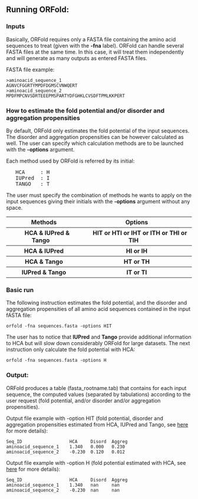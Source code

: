 ## Running ORFold:


### Inputs
Basically, ORFold requires only a FASTA file containing the amino acid sequences 
to treat (given with the **-fna** label). ORFold can handle several FASTA files at the same
time. In this case, it will treat them independently and will generate as many 
outputs as entered FASTA files.

 
 FASTA file example:
```{}
>aminoacid_sequence_1
AGNVCFGGRTYMPDFDGMSCVNWQERT
>aminoacid_sequence_2
MPDFMPCNVSDRTEEEPMSPARTYDFGHKLCVSDFTPMLKKPERT
```


### How to estimate the fold potential and/or disorder and aggregation propensities
By default, ORFold only estimates the fold potential of the input sequences. 
The disorder and aggregation propensities can be however calculated as well.
The user can specify which calculation methods are to be launched with 
the **-options** argument. 

Each method used by ORFold is referred by its initial: 
<pre>
   HCA     : H
   IUPred  : I
   TANGO   : T 
</pre>

The user must specify the combination of methods he wants to apply
on the input sequences giving their initials with the **-options** argument without any space.


<div class="admonition note">
    <p class="first admonition-title">
    </p>
    <p class="last">

<table>
 <tr>
    <th><b>Methods</b></th> 
    <th><b>Options</b></th>
 </tr>
 <tr>
     <th> &nbsp;&nbsp;&nbsp; HCA <b>&</b> IUPred <b>&</b> Tango &nbsp;&nbsp;&nbsp; </th>
     <th> &nbsp;&nbsp;&nbsp; HIT or HTI or IHT or ITH or THI or TIH &nbsp;&nbsp;&nbsp;</th>
 </tr>
 <tr>
     <th> &nbsp;&nbsp;&nbsp; HCA <b>&</b> IUPred &nbsp;&nbsp;&nbsp; </th>
     <th> &nbsp;&nbsp;&nbsp; HI or IH &nbsp;&nbsp;&nbsp;</th>
 </tr>
 <tr>
     <th> &nbsp;&nbsp;&nbsp; HCA <b>&</b> Tango &nbsp;&nbsp;&nbsp; </th>
     <th> &nbsp;&nbsp;&nbsp; HT or TH &nbsp;&nbsp;&nbsp;</th>
 </tr>
 <tr>
     <th> &nbsp;&nbsp;&nbsp; IUPred <b>&</b> Tango &nbsp;&nbsp;&nbsp; </th>
     <th> &nbsp;&nbsp;&nbsp; IT or TI &nbsp;&nbsp;&nbsp;</th>
 </tr>
</table>
</p>
</div>

### Basic run
The following instruction estimates the fold potential, and the disorder and aggregation propensities of
all amino acid sequences contained in the input fASTA file:

```{python}
orfold -fna sequences.fasta -options HIT
```



The user has to notice that **IUPred** and **Tango** provide additional information
to HCA but will slow down considerably ORFold for large datasets. 
The next instruction only calculate the fold potential with HCA:
```{python}
orfold -fna sequences.fasta -options H
```

### Output:
ORFold produces a table (fasta_rootname.tab) that contains for each input sequence,
the computed values (separated by tabulations) according to the user request (fold potential, and/or disorder and/or 
aggregation propensities).





 Output file example with -option HIT (fold potential, disorder and aggregation
 propensities estimated from HCA, IUPred and Tango, see [here](./How_it_works_orfold.md) for more details):

```{}
Seq_ID                  HCA     Disord  Aggreg
aminoacid_sequence_1	1.340	0.000	0.230	
aminoacid_sequence_2	-0.230	0.120	0.012	
```

Output file example with -option H (fold potential estimated with HCA, see [here](./How_it_works_orfold.md) for more details):
```{}
Seq_ID                  HCA     Disord  Aggreg
aminoacid_sequence_1    1.340   nan     nan
aminoacid_sequence_2    -0.230  nan     nan
```
